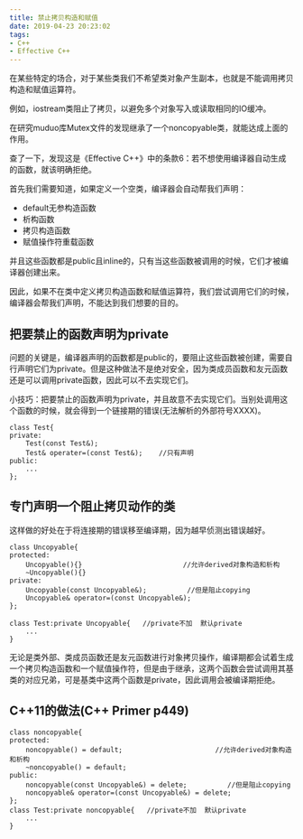 ```yaml
---
title: 禁止拷贝构造和赋值
date: 2019-04-23 20:23:02
tags:
- C++
- Effective C++
---
```


在某些特定的场合，对于某些类我们不希望类对象产生副本，也就是不能调用拷贝构造和赋值运算符。

例如，iostream类阻止了拷贝，以避免多个对象写入或读取相同的IO缓冲。

在研究muduo库Mutex文件的发现继承了一个noncopyable类，就能达成上面的作用。

查了一下，发现这是《Effective C++》中的条款6：若不想使用编译器自动生成的函数，就该明确拒绝。

<!--more-->

首先我们需要知道，如果定义一个空类，编译器会自动帮我们声明：

- default无参构造函数
- 析构函数
- 拷贝构造函数
- 赋值操作符重载函数

并且这些函数都是public且inline的，只有当这些函数被调用的时候，它们才被编译器创建出来。

因此，如果不在类中定义拷贝构造函数和赋值运算符，我们尝试调用它们的时候，编译器会帮我们声明，不能达到我们想要的目的。

## 把要禁止的函数声明为private

问题的关键是，编译器声明的函数都是public的，要阻止这些函数被创建，需要自行声明它们为private。但是这种做法不是绝对安全，因为类成员函数和友元函数还是可以调用private函数，因此可以不去实现它们。

小技巧：把要禁止的函数声明为private，并且故意不去实现它们。当别处调用这个函数的时候，就会得到一个链接期的错误(无法解析的外部符号XXXX)。

```
class Test{
private:
	Test(const Test&);
    Test& operater=(const Test&);    //只有声明
public:
	...
};
```

## 专门声明一个阻止拷贝动作的类

这样做的好处在于将连接期的错误移至编译期，因为越早侦测出错误越好。

```
class Uncopyable{
protected:
	Uncopyable(){}                         //允许derived对象构造和析构
	~Uncopyable(){}
private:
	Uncopyable(const Uncopyable&);          //但是阻止copying
	Uncopyable& operator=(const Uncopyable&);
};

class Test:private Uncopyable{   //private不加  默认private
    ...
}
```

无论是类外部、类成员函数还是友元函数进行对象拷贝操作，编译期都会试着生成一个拷贝构造函数和一个赋值操作符，但是由于继承，这两个函数会尝试调用其基类的对应兄弟，可是基类中这两个函数是private，因此调用会被编译期拒绝。

## C++11的做法(C++ Primer p449)

```
class noncopyable{
protected:
	noncopyable() = default;                       //允许derived对象构造和析构
	~noncopyable() = default;
public:
	noncopyable(const Uncopyable&) = delete;          //但是阻止copying
	noncopyable& operator=(const Uncopyable&) = delete;
};
class Test:private noncopyable{   //private不加  默认private
    ...
}
```

